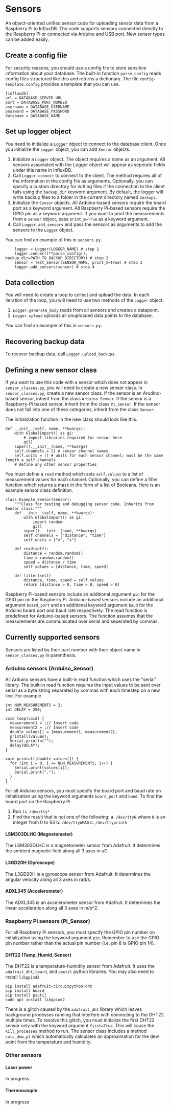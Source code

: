 # Sensors

An object-oriented unified sensor code for uploading sensor data from a Raspberry Pi to InfluxDB. The code supports sensors connected directly to the Raspberry Pi or connected via Arduino and USB port. New sensor types can be added easily.

## Create a config file

For security reasons, you should use a config file to store sensitive information about your database. The built-in function `parse_config` reads config files structured like this and returns a dictionary. The file `config-template.config` provides a template that you can use.

    [influxdb]
    url = DATABASE_SERVER_URL
    port = DATABASE_PORT_NUMBER
    username = DATABASE_USERNAME
    password = DATABASE_PASSWORD
    database = DATABASE_NAME
    
## Set up logger object

You need to initialize a `Logger` object to connect to the database client. Once you initialize the `Logger` object, you can add `Sensor` objects.

1. Initialize a `Logger` object. The object requires a name as an argument. All sensors associated with the Logger object will appear as seperate fields under this name in InfluxDB.
2. Call `Logger.connect` to connect to the client. The method requires all of the information in the config file as arguments. Optionally, you can specify a custom directory for writing files if the connection to the client fails using the `backup_dir` keyword argument. By default, the logger will write backup files to a folder in the current directory named `backups`.
3. Initialize the `Sensor` objects. All Arduino-based sensors require the board port as a keyword argument. All Raspberry Pi-based sensors require the GPIO pin as a keyword argument. If you want to print the measurements from a `Sensor` object, pass `print_m=True` as a keyword argument.
4. Call `Logger.add_sensors` and pass the sensors as arguments to add the sensors to the `Logger` object.

You can find an example of this in `sensors.py`.

        logger = Logger(LOGGER_NAME) # step 1
        logger.connect(**parse_config(), backup_dir=PATH_TO_BACKUP_DIRECTORY) # step 2
        sensor = Test_Sensor(SENSOR_NAME, print_m=True) # step 3
        logger.add_sensors(sensor) # step 4

## Data collection

You will need to create a loop to collect and upload the data. In each iteration of the loop, you will need to use two methods of the `Logger` object.

1. `Logger.generate_body` reads from all sensors and creates a datapoint.
2. `Logger.upload` uploads all unuploaded data points to the database.

You can find an example of this in `sensors.py`.

## Recovering backup data

To recover backup data, call `Logger.upload_backups`.

## Defining a new sensor class

If you want to use this code with a sensor which does not appear in `sensor_classes.py`, you will need to create a new sensor class. In `sensor_classes.py`, create a new sensor class. If the sensor is an Arudino-based sensor, inherit from the class `Arduino_Sensor`. If the sensor is a Raspberry-Pi based sensor, inherit from the class `Pi_Sensor`. If the sensor does not fall into one of these categories, inherit from the class `Sensor`.

The initialization function in the new class should look like this.

    def __init__(self, name, **kwargs):
        with GlobalImport() as gi:
            # import libraries required for sensor here
            gi()
        super().__init__(name, **kwargs)
        self.channels = [] # sensor channel names
        self.units = [] # units for each sensor channel; must be the same length a self.channels
        # define any other sensor properties
        
You must define a `read` method which sets `self.values` to a list of measurement values for each channel. Optionally, you can define a filter function which returns a mask in the form of a list of Booleans. Here is an example sensor class definition.

    class Example_Sensor(Sensor):
        """Class for testing and debugging sensor code. Inherits from Sensor class."""
        def __init__(self, name, **kwargs):
            with GlobalImport() as gi:
                import random
                gi()
            super().__init__(name, **kwargs)
            self.channels = ["distance", "time"]
            self.units = ["m", "s"]

        def read(self):
            distance = random.random()
            time = random.random()
            speed = distance / time
            self.values = [distance, time, speed]
            
        def filter(self)
            distance, time, speed = self.values
            return [distance > 0, time > 0, speed > 0]

Raspberry Pi-based sensors include an additional argument `pin` for the GPIO pin on the Raspberry Pi. Arduino-based sensors include an additional argument `board_port` and an additional keyword argument `baud` for the Arduino board port and baud rate respectively. The read function is predefined for Arduino-based sensors. The function assumes that the measurements are communicated over serial and seperated by commas.

## Currently supported sensors

Sensors are listed by their part number with their object name in `sensor_classes.py` in parenthesis.

### Arduino sensors (Arduino_Sensor)

All Arduino sensors have a built-in read function which uses the "serial" library. The built-in read function requires the input values to be sent over serial as a byte string separated by commas with each timestep on a new line. For example

    int NUM_MEASUREMENTS = 2;
    int DELAY = 250;
    
    void loop(void) {
      measurement1 = ;// Insert code
      measurement2 = ;// Insert code
      double values[] = {measurement1, measurement2};
      printall(values);
      Serial.println("");
      delay(DELAY);
    }
    
    void printall(double values[]) {
      for (int i = 0; i <= NUM_MEASUREMENTS; i++) {
        Serial.print(values[i]);
        Serial.print(",");
      }
    }
    
For all Arduino sensors, you must specify the board port and baud rate on initialization using the keyword arguments `board_port` and `baud`. To find the board port on the Raspberry Pi

1. Run `ls /dev/tty*`
2. Find the result that is not one of the following:
    a. `/dev/ttyN` where `N` is an integer from 0 to 63
    b. `/dev/ttyAMA0`
    c. `/dev/ttyprintk`

#### LSM303DLHC (Magnetometer)

The LSM303DLHC is a magnetometer sensor from Adafruit. It determines the ambient magnetic field along all 3 axes in uG.

#### L3GD20H (Gyroscope)

The L3GD20H is a gyroscope sensor from Adafruit. It determines the angular velocity along all 3 axes in rad/s.

#### ADXL345 (Accelerometer)

The ADXL345 is an accelerometer sensor from Adafruit. It determines the linear acceleration along all 3 axes in m/s^2.

### Raspberry Pi sensors (Pi_Sensor)

For all Raspberry Pi sensors, you must specify the GPIO pin number on initialization using the keyword argument `pin`. Remember to use the GPIO pin number rather than the actual pin number (i.e. pin 8 is GPIO pin 14).

#### DHT22 (Temp_Humid_Sensor)

The DHT22 is a temperature-humidity sensor from Adafruit. It uses the `adafruit_dht`, `board`, and `psutil` python libraries. You may also need to install `libgpiod2`.

    pip install adafruit-circuitpython-dht
    pip install board
    pip install psutil
    sudo apt install libgpiod2

There is a glitch caused by the `adafruit_dht` library which leaves background processes running that interfere with connecting to the DHT22 multiple times. To resolve this glitch, you must initialize the first DHT22 sensor only with the keyword argument `first=True`. This will cause the `kill_processes` method to run. The sensor class includes a method `calc_dew_pt` which automatically calculates an approximation for the dew point from the temperature and humidity.

### Other sensors

#### Laser power

In progress.

#### Thermocouple

In progress
